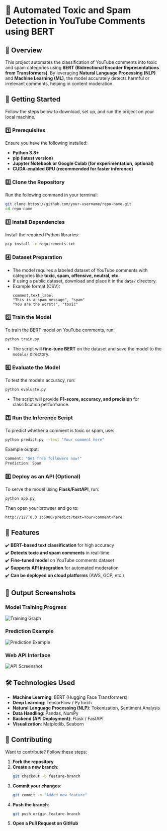 # 🚀 Automated Toxic and Spam Detection in YouTube Comments using BERT  

## 📌 Overview  
This project automates the classification of YouTube comments into toxic and spam categories using **BERT (Bidirectional Encoder Representations from Transformers)**. By leveraging **Natural Language Processing (NLP)** and **Machine Learning (ML)**, the model accurately detects harmful or irrelevant comments, helping in content moderation.

## 🚀 Getting Started  
Follow the steps below to download, set up, and run the project on your local machine.

### **1️⃣ Prerequisites**  
Ensure you have the following installed:  
- **Python 3.8+**  
- **pip (latest version)**  
- **Jupyter Notebook or Google Colab (for experimentation, optional)**  
- **CUDA-enabled GPU (recommended for faster inference)**  

### **2️⃣ Clone the Repository**  
Run the following command in your terminal:  
```bash
git clone https://github.com/your-username/repo-name.git
cd repo-name
```

### **3️⃣ Install Dependencies**  
Install the required Python libraries:  
```bash
pip install -r requirements.txt
```

### **4️⃣ Dataset Preparation**  
- The model requires a labeled dataset of YouTube comments with categories like **toxic, spam, offensive, neutral, etc.**  
- If using a public dataset, download and place it in the **`data/`** directory.  
- Example format (CSV):  
  ```
  comment,text_label
  "This is a spam message", "spam"
  "You are the worst!", "toxic"
  ```

### **5️⃣ Train the Model**  
To train the BERT model on YouTube comments, run:  
```bash
python train.py
```
- The script will **fine-tune BERT** on the dataset and save the model to the `models/` directory.

### **6️⃣ Evaluate the Model**  
To test the model’s accuracy, run:  
```bash
python evaluate.py
```
- The script will provide **F1-score, accuracy, and precision** for classification performance.

### **7️⃣ Run the Inference Script**  
To predict whether a comment is toxic or spam, use:  
```bash
python predict.py --text "Your comment here"
```
Example output:  
```bash
Comment: "Get free followers now!"
Prediction: Spam
```

### **8️⃣ Deploy as an API (Optional)**  
To serve the model using **Flask/FastAPI**, run:  
```bash
python app.py
```
Then open your browser and go to:  
```
http://127.0.0.1:5000/predict?text=Your+comment+here
```

## 🎯 Features  
✔️ **BERT-based text classification** for high accuracy  
✔️ **Detects toxic and spam comments** in real-time  
✔️ **Fine-tuned model** on YouTube comments dataset  
✔️ **Supports API integration** for automated moderation  
✔️ **Can be deployed on cloud platforms** (AWS, GCP, etc.)  

## 📸 Output Screenshots  
### **Model Training Progress**  
![Training Graph](assets/training.png)  

### **Prediction Example**  
![Prediction Example](assets/prediction.png)  

### **Web API Interface**  
![API Screenshot](assets/api.png)  

## 🛠️ Technologies Used  
- **Machine Learning**: BERT (Hugging Face Transformers)  
- **Deep Learning**: TensorFlow / PyTorch  
- **Natural Language Processing (NLP)**: Tokenization, Sentiment Analysis  
- **Data Handling**: Pandas, NumPy  
- **Backend (API Deployment)**: Flask / FastAPI  
- **Visualization**: Matplotlib, Seaborn  

## 🤝 Contributing  
Want to contribute? Follow these steps:  
1. **Fork the repository**  
2. **Create a new branch**:  
   ```bash
   git checkout -b feature-branch
   ```
3. **Commit your changes**:  
   ```bash
   git commit -m "Added new feature"
   ```
4. **Push the branch**:  
   ```bash
   git push origin feature-branch
   ```
5. **Open a Pull Request on GitHub**  
